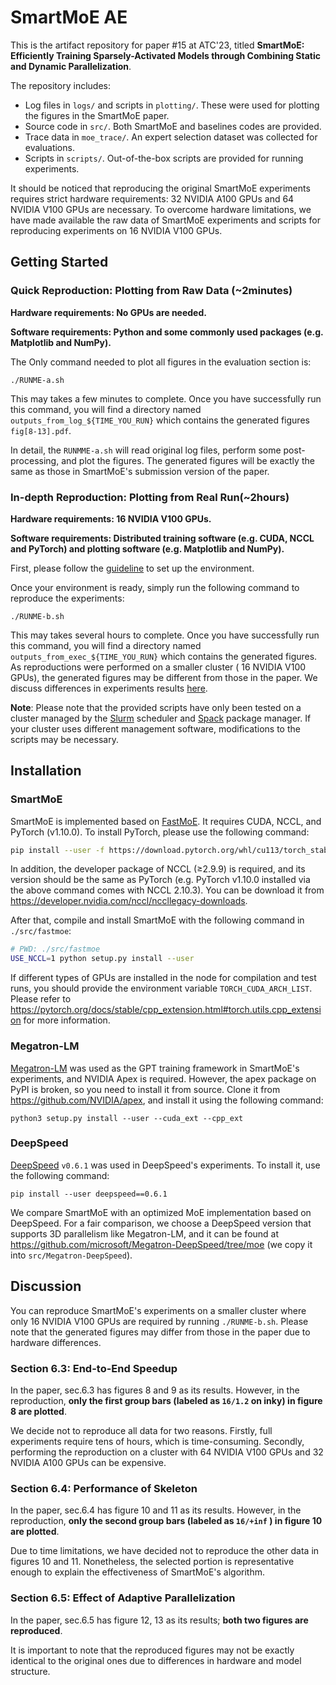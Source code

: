 # SmartMoE AE

This is the artifact repository for paper #15 at ATC'23, titled **SmartMoE: Efficiently Training Sparsely-Activated Models through Combining Static and Dynamic Parallelization**.

The repository includes:

- Log files in `logs/` and scripts in `plotting/`. These were used for plotting the figures in the SmartMoE paper.
- Source code in `src/`. Both SmartMoE and baselines codes are provided.
- Trace data in `moe_trace/`. An expert selection dataset was collected for evaluations.
- Scripts in `scripts/`. Out-of-the-box scripts are provided for running  experiments.

It should be noticed that reproducing the original SmartMoE experiments requires strict hardware requirements: 32 NVIDIA A100 GPUs and 64 NVIDIA V100 GPUs are necessary. To overcome hardware limitations, we have made available the raw data of SmartMoE experiments and scripts for reproducing experiments on 16 NVIDIA V100 GPUs.

## Getting Started

### Quick Reproduction: Plotting from Raw Data (~2minutes)

**Hardware requirements: No GPUs are needed.**

**Software requirements: Python and some commonly used packages (e.g. Matplotlib and NumPy).**

The Only command needed to plot all figures in the evaluation section is: 

```
./RUNME-a.sh
```

This may takes a few minutes to complete. Once you have successfully run this command, you will find a directory named `outputs_from_log_${TIME_YOU_RUN}`  which contains the generated figures `fig[8-13].pdf`.

In detail, the `RUNMME-a.sh` will read original log files, perform some post-processing, and plot the figures. The generated figures will be exactly the same as those in SmartMoE's submission version of the paper.

### In-depth Reproduction: Plotting from Real Run(~2hours)

**Hardware requirements: 16 NVIDIA V100 GPUs.**

**Software requirements: Distributed training software (e.g. CUDA, NCCL and PyTorch) and plotting software (e.g. Matplotlib and NumPy).**

First, please follow the [guideline](#installation) to set up the environment.

Once your environment is ready, simply run the following command to reproduce the experiments:

```
./RUNME-b.sh
```

This may takes several hours to complete. Once you have successfully run this command, you will find a directory named `outputs_from_exec_${TIME_YOU_RUN}`  which contains the generated figures. As reproductions were performed on a smaller cluster ( 16 NVIDIA V100 GPUs),  the generated figures may be different from those in the paper. We discuss differences in experiments results [here](#discussion).

**Note**: Please note that the provided scripts have only been tested on a cluster managed by the [Slurm](https://www.schedmd.com/) scheduler and [Spack](https://github.com/spack/spack/) package manager. If your cluster uses different management software, modifications to the scripts may be necessary.

## Installation

### SmartMoE

SmartMoE is implemented based on [FastMoE](https://github.com/laekov/fastmoe). It requires CUDA, NCCL, and PyTorch (v1.10.0). To install PyTorch, please use the following command:

```  bash
pip install --user -f https://download.pytorch.org/whl/cu113/torch_stable.html torch==1.10.0+cu113
```

In addition, the developer package of NCCL (≥2.9.9) is required, and its version should be the same as PyTorch (e.g. PyTorch v1.10.0 installed via the above command comes with NCCL 2.10.3). You can be download it from https://developer.nvidia.com/nccl/nccllegacy-downloads.

After that, compile and install SmartMoE with the following command in `./src/fastmoe`:

```bash
# PWD: ./src/fastmoe
USE_NCCL=1 python setup.py install --user
```

If different types of GPUs are installed in the node for compilation and test runs, you should provide the environment variable `TORCH_CUDA_ARCH_LIST`. Please refer to https://pytorch.org/docs/stable/cpp_extension.html#torch.utils.cpp_extension for more information.

### Megatron-LM

[Megatron-LM](https://github.com/NVIDIA/Megatron-LM) was used as the GPT training framework in SmartMoE's experiments, and NVIDIA Apex is required. However, the apex package on PyPI is broken, so you need to install it from source. Clone it from https://github.com/NVIDIA/apex, and install it using the following command:

```
python3 setup.py install --user --cuda_ext --cpp_ext
```

### DeepSpeed

[DeepSpeed](https://github.com/microsoft/Deepspeed) `v0.6.1` was used in DeepSpeed's experiments. To install it,  use the following command:

```
pip install --user deepspeed==0.6.1
```

We compare SmartMoE with an optimized MoE implementation based on DeepSpeed. For a fair comparison, we choose a DeepSpeed version that supports 3D parallelism like Megatron-LM, and it can be found at https://github.com/microsoft/Megatron-DeepSpeed/tree/moe (we copy it into `src/Megatron-DeepSpeed`).

## Discussion

You can reproduce SmartMoE's experiments on a smaller cluster where only 16 NVIDIA V100 GPUs are required by running `./RUNME-b.sh`. Please note that the generated figures may differ from those in the paper due to hardware differences.

### Section 6.3: End-to-End Speedup

In the paper, sec.6.3 has figures 8 and 9 as its results. However, in the reproduction, **only the first group bars (labeled as `16/1.2` on inky) in figure 8 are plotted**.

We decide not to reproduce all data for two reasons. Firstly, full experiments require tens of hours, which is  time-consuming. Secondly, performing the reproduction on a cluster with 64 NVIDIA V100 GPUs and 32 NVIDIA A100 GPUs can be expensive.

### Section 6.4: Performance of Skeleton

In the paper, sec.6.4 has figure 10 and 11 as its results. However, in the reproduction, **only the second group bars (labeled as `16/+inf` ) in figure 10 are plotted**.

Due to time limitations, we have decided not to reproduce the other data in figures 10 and 11. Nonetheless, the selected portion is  representative enough to explain the effectiveness of SmartMoE's  algorithm.

### Section 6.5: Effect of Adaptive Parallelization

In the paper, sec.6.5 has figure 12, 13 as its results; **both two figures are reproduced**.

It is important to note that the reproduced figures may not be exactly identical to the original ones due to differences in hardware and model structure.


